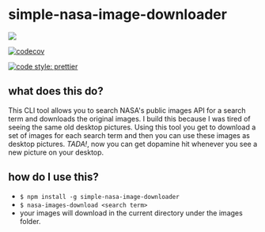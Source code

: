 # simple-nasa-image-downloader

![](https://github.com/michel-lacle/simple-nasa-image-downloader/workflows/build/badge.svg)

[![codecov](https://codecov.io/gh/michel-lacle/simple-nasa-image-downloader/branch/master/graph/badge.svg)](https://codecov.io/gh/michel-lacle/simple-nasa-image-downloader)

[![code style: prettier](https://img.shields.io/badge/code_style-prettier-ff69b4.svg?style=flat-square)](https://github.com/prettier/prettier)

## what does this do?

This CLI tool allows you to search NASA's public images API for a search term and downloads the original images. I build this because I was tired of seeing the same old desktop pictures. Using this tool you get to download a set of images for each search term and then you can use these images as desktop pictures. *TADA!*, now you can get dopamine hit whenever you see a new picture on your desktop.

## how do I use this?

* ````$ npm install -g simple-nasa-image-downloader````
* ````$ nasa-images-download <search term>````
* your images will download in the current directory under the images folder.
